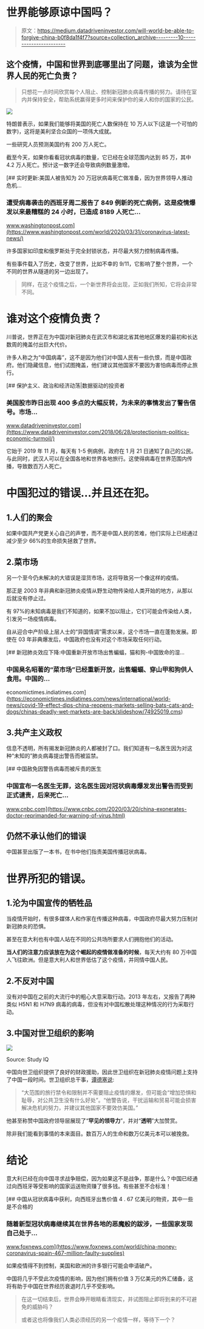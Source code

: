 # 世界能够原谅中国吗？

> 原文：<https://medium.datadriveninvestor.com/will-world-be-able-to-forgive-china-b0f8da1f4f7?source=collection_archive---------10----------------------->

## 这个疫情，中国和世界到底哪里出了问题，谁该为全世界人民的死亡负责？

> 只想花一点时间欣赏每个人阻止、控制新冠肺炎病毒传播的努力。请待在室内并保持安全，帮助系统赢得更多时间来保护你的亲人和你的国家的公民。

![](img/f21f28039371accb7d1b42d48a51ad05.png)

特朗普表示，如果我们能够将美国的死亡人数保持在 10 万人以下(这是一个可怕的数字)，这将是美利坚合众国的一项伟大成就。

一些研究人员预测美国约有 200 万人死亡。

截至今天，如果你看看冠状病毒的数量，它已经在全球范围内达到 85 万，其中 4.2 万人死亡。预计这一数字还会导致病例数量激增。

[](https://www.washingtonpost.com/world/2020/03/31/coronavirus-latest-news/) [## 实时更新:美国人被告知为 20 万冠状病毒死亡做准备，因为世界领导人推动危机…

### 遭受病毒袭击的西班牙周二报告了 849 例新的死亡病例，这是疫情爆发以来最糟糕的 24 小时，已造成 8189 人死亡…

www.washingtonpost.com](https://www.washingtonpost.com/world/2020/03/31/coronavirus-latest-news/) 

许多国家如印度和俄罗斯处于完全封锁状态，并尽最大努力控制病毒传播。

有些事件载入了历史，改变了世界，比如不幸的 9/11，它影响了整个世界，一个不同的世界从隧道的另一边出现了。

> 同样，在这个疫情之后，一个新世界将会出现，正如我们所知，它将会非常不同。

# 谁对这个疫情负责？

川普说，世界正在为中国对新冠肺炎在武汉市和湖北省其他地区爆发的最初和长达数周的掩盖付出巨大代价。

许多人称之为“中国病毒”，这不是因为他们对中国人民有一些仇恨，而是中国政府。他们隐藏信息，他们试图掩盖，他们建议其他国家不要因为害怕病毒而停止旅行。

[](https://www.datadriveninvestor.com/2018/06/28/protectionism-politics-economic-turmoil/) [## 保护主义、政治和经济动荡|数据驱动的投资者

### 美国股市昨日出现 400 多点的大幅反转，为未来的事情发出了警告信号。市场…

www.datadriveninvestor.com](https://www.datadriveninvestor.com/2018/06/28/protectionism-politics-economic-turmoil/) 

它始于 2019 年 11 月，每天有 1-5 例病例，政府在 1 月 21 日通知了自己的公民。与此同时，武汉人可以在全国各地和世界各地旅行。这使得病毒在世界范围内传播，导致数百万人死亡。

# 中国犯过的错误…并且还在犯。

## 1.人们的聚会

如果中国共产党更关心自己的声誉，而不是中国人民的苦难，他们实际上已经通过减少至少 66%的生命损失拯救了世界。

## 2.菜市场

另一个至今仍未解决的大错误是湿货市场，这将导致另一个像这样的疫情。

那正是 2003 年非典和新冠肺炎疫情从野生动物传染给人类开始的地方，从那以后就没有停止过。

有 97%的未知病毒是我们不知道的，如果不加以阻止，它们可能会传染给人类，引发另一场疫情病毒。

自从迎合中产阶级上层人士的“异国情调”需求以来，这个市场一直在蓬勃发展。即使在 03 年非典爆发后，中国政府也没有对这个市场采取任何行动。

[](https://economictimes.indiatimes.com/news/international/world-news/covid-19-effect-dips-china-reopens-markets-selling-bats-cats-and-dogs/chinas-deadly-wet-markets-are-back/slideshow/74925019.cms) [## 新冠肺炎效应下降:中国重新开放市场出售蝙蝠，猫和狗-中国致命的湿…

### 中国臭名昭著的“菜市场”已经重新开放，出售蝙蝠、穿山甲和狗供人食用。中国的…

economictimes.indiatimes.com](https://economictimes.indiatimes.com/news/international/world-news/covid-19-effect-dips-china-reopens-markets-selling-bats-cats-and-dogs/chinas-deadly-wet-markets-are-back/slideshow/74925019.cms) 

## 3.共产主义政权

信息不透明，所有揭发新冠肺炎的人都被封了口。我们知道有一名医生因为对这种“未知的”肺炎病毒提出警告而被监禁。

[](https://www.cnbc.com/2020/03/20/china-exonerates-doctor-reprimanded-for-warning-of-virus.html) [## 中国赦免因警告病毒而被斥责的医生

### 中国宣布一名医生无罪，这名医生因对冠状病毒爆发发出警告而受到正式谴责，后来死亡…

www.cnbc.com](https://www.cnbc.com/2020/03/20/china-exonerates-doctor-reprimanded-for-warning-of-virus.html) 

## 仍然不承认他们的错误

中国甚至出版了一本书，在书中他们指责美国传播冠状病毒。

# 世界所犯的错误。

## 1.沦为中国宣传的牺牲品

当疫情开始时，有很多媒体人和作家在传播这种病毒，中国政府尽最大努力压制对新冠肺炎的恐惧。

甚至在意大利也有中国人站在不同的公共场所要求人们拥抱他们的活动。

**当人们的注意力应该放在为这个崛起的疫情做准备的时候**，每天大约有 80 万中国人飞往欧洲。但是意大利人和世界低估了这个疫情，并同情中国人民。

## 2.不反对中国

没有对中国在之前的大流行中的粗心大意采取行动。2013 年左右，又报告了两种类似 H5N1 和 H7N9 病毒的病毒，但没有对中国松散处理这种情况的行为采取行动。

## 3.中国对世卫组织的影响

![](img/f21f28039371accb7d1b42d48a51ad05.png)

Source: Study IQ

中国向世卫组织提供了良好的财政援助，因此世卫组织在新冠肺炎疫情问题上支持了中国一段时间。世卫组织总干事，[谭德塞说](https://edition.cnn.com/asia/live-news/coronavirus-outbreak-02-04-20/h_267d4c445f4bf4730abca05eccc62c67):

> “大范围的旅行禁令和限制并不需要阻止疫情的爆发，但可能会“增加恐惧和耻辱，对公共卫生没有什么好处”。“他警告说，干扰运输和贸易可能会损害解决危机的努力，并建议其他国家不要效仿美国。”

他甚至称赞中国政府领导层展现了“**罕见的领导力**”，并对“**透明**”大加赞赏。

除非我们能看到事情的本来面目。数百万人的生命和数万亿美元本可以被挽救。

# 结论

意大利已经在向中国寻求战争赔偿，因为如果这不是战争，那是什么？中国已经通过向西班牙等受影响的国家运送物资赚了很多钱。有些甚至不合标准！

[](https://www.foxnews.com/world/china-money-coronavirus-spain-467-million-faulty-supplies) [## 中国从冠状病毒中获利，向西班牙出售价值 4 . 67 亿美元的物资，其中一些是不合格的

### 随着新型冠状病毒继续其在世界各地的恶魔般的跋涉，一些国家发现自己处于…

www.foxnews.com](https://www.foxnews.com/world/china-money-coronavirus-spain-467-million-faulty-supplies) 

如果疫情得不到控制，美国和欧洲的许多银行可能会申请破产。

中国将几乎不受此次疫情的影响，因为他们拥有价值 3 万亿美元的外汇储备，这将有助于中国在世界经历衰退时几乎不受影响。

> 在这一切结束后，世界会睁开眼睛看清现实，并试图阻止即将到来的不可避免的威胁吗？
> 
> 或者这也将像我们人类必须经历的另一个疫情一样，等待下一个？
